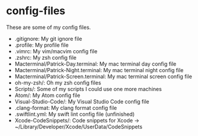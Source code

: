config-files
==============

These are some of my config files.

* .gitignore: My git ignore file
* .profile: My profile file
* .vimrc: My vim/macvim config file
* .zshrc: My zsh config file
* Macterminal/Patrick-Day.terminal: My mac terminal day config file
* Macterminal/Patrick-Night.terminal: My mac terminal night config file
* Macterminal/Patrick-Screen.terminal: My mac terminal screen config file
* oh-my-zsh/: Oh my zsh config files
* Scripts/: Some of my scripts I could use one more machines
* Atom/: My Atom config file
* Visual-Studio-Code/: My Visual Studio Code config file
* .clang-format: My clang format config file
* .swiftlint.yml: My swift lint config file (unfinished)
* Xcode-CodeSnippets/: Code snippets for Xcode -> ~/Library/Developer/Xcode/UserData/CodeSnippets
